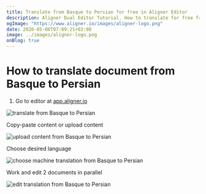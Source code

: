 ```yaml
---
title: Translate from Basque to Persian for free in Aligner Editor
description: Aligner Dual Editor Tutorial. How to translate for free from Basque to Persian. Aligner is multilingual document management platform. 
ogImage: "https://www.aligner.io/images/aligner-logo.png"
date: 2020-05-06T07:09:21+03:00
image: ../images/aligner-logo.png
onBlog: true
---
```


# How to translate document from Basque to Persian

1. Go to editor at [app.aligner.io](https://app.aligner.io "Aligner App web page")

![translate from Basque to Persian](../aligner-blank-editor.png "translate from Basque to Persian")

Copy-paste content or upload content

![upload content from Basque to Persian](../aligner-uploaded-document.png "upload content from Basque to Persian")

Choose desired language

![choose machine translation from Basque to Persian](../aligner-language-dropdown.png "choose machine translation from Basque to Persian")

Work and edit 2 documents in parallel

![edit translation from Basque to Persian](../aligner-double-sitded-editor.png "edit translation from Basque to Persian")

